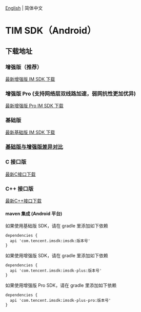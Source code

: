 [English](./README.md) | 简体中文

# TIM SDK（Android）

## 下载地址

### 增强版（推荐）
[最新增强版 IM SDK 下载](https://im.sdk.qcloud.com/download/plus/7.0.3754/imsdk-plus-7.0.3754.aar) 

### 增强版 Pro (支持网络层双线路加速，弱网抗性更加优异)
[最新增强版 Pro IM SDK 下载](https://im.sdk.qcloud.com/download/plus/7.0.3754/imsdk-plus-pro-7.0.3754.aar) 

### 基础版
[最新基础版 IM SDK 下载](https://im.sdk.qcloud.com/download/standard/5.1.66/imsdk-5.1.66.aar)

### [基础版与增强版差异对比](https://github.com/tencentyun/TIMSDK#%E5%9F%BA%E7%A1%80%E7%89%88%E4%B8%8E%E5%A2%9E%E5%BC%BA%E7%89%88%E5%B7%AE%E5%BC%82%E5%AF%B9%E6%AF%94)

### C 接口版
[最新C接口下载](https://im.sdk.qcloud.com/download/plus/7.0.3754/cross_platform/ImSDK_Android_C_7.0.3754.zip)

### C++ 接口版
[最新C++接口下载](https://im.sdk.qcloud.com/download/plus/7.0.3754/cross_platform/ImSDK_Android_CPP_7.0.3754.zip)

#### maven 集成 (Android 平台)
 如果使用基础版 SDK，请在 gradle 里添加如下依赖
 ```
 dependencies {
   api 'com.tencent.imsdk:imsdk:版本号'
 }
 ```
 如果使用增强版 SDK，请在 gradle 里添加如下依赖
 ```
 dependencies {
   api 'com.tencent.imsdk:imsdk-plus:版本号'
 }
 ```
 
  如果使用增强版 Pro SDK，请在 gradle 里添加如下依赖
 ```
 dependencies {
   api 'com.tencent.imsdk:imsdk-plus-pro:版本号'
 }
 ```
